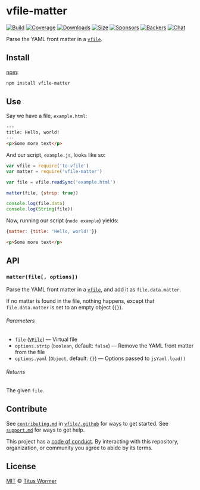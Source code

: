 # vfile-matter

[![Build][build-badge]][build]
[![Coverage][coverage-badge]][coverage]
[![Downloads][downloads-badge]][downloads]
[![Size][size-badge]][size]
[![Sponsors][sponsors-badge]][collective]
[![Backers][backers-badge]][collective]
[![Chat][chat-badge]][chat]

Parse the YAML front matter in a [`vfile`][vfile].

## Install

[npm][]:

```sh
npm install vfile-matter
```

## Use

Say we have a file, `example.html`:

```html
---
title: Hello, world!
---
<p>Some more text</p>
```

And our script, `example.js`, looks like so:

```js
var vfile = require('to-vfile')
var matter = require('vfile-matter')

var file = vfile.readSync('example.html')

matter(file, {strip: true})

console.log(file.data)
console.log(String(file))
```

Now, running our script (`node example`) yields:

```js
{matter: {title: 'Hello, world!'}}
```

```html
<p>Some more text</p>
```

## API

### `matter(file[, options])`

Parse the YAML front matter in a [`vfile`][vfile], and add it as
`file.data.matter`.

If no matter is found in the file, nothing happens, except that
`file.data.matter` is set to an empty object (`{}`).

###### Parameters

*   `file` ([`VFile`][vfile])
    — Virtual file
*   `options.strip` (`boolean`, default: `false`)
    — Remove the YAML front matter from the file
*   `options.yaml` (`Object`, default: `{}`)
    — Options passed to `jsYaml.load()`

###### Returns

The given `file`.

## Contribute

See [`contributing.md`][contributing] in [`vfile/.github`][health] for ways to
get started.
See [`support.md`][support] for ways to get help.

This project has a [code of conduct][coc].
By interacting with this repository, organization, or community you agree to
abide by its terms.

## License

[MIT][license] © [Titus Wormer][author]

<!-- Definitions -->

[build-badge]: https://github.com/vfile/vfile-matter/workflows/main/badge.svg

[build]: https://github.com/vfile/vfile-matter/actions

[coverage-badge]: https://img.shields.io/codecov/c/github/vfile/vfile-matter.svg

[coverage]: https://codecov.io/github/vfile/vfile-matter

[downloads-badge]: https://img.shields.io/npm/dm/vfile-matter.svg

[downloads]: https://www.npmjs.com/package/vfile-matter

[size-badge]: https://img.shields.io/bundlephobia/minzip/vfile-matter.svg

[size]: https://bundlephobia.com/result?p=vfile-matter

[sponsors-badge]: https://opencollective.com/unified/sponsors/badge.svg

[backers-badge]: https://opencollective.com/unified/backers/badge.svg

[collective]: https://opencollective.com/unified

[chat-badge]: https://img.shields.io/badge/chat-discussions-success.svg

[chat]: https://github.com/vfile/vfile/discussions

[npm]: https://docs.npmjs.com/cli/install

[contributing]: https://github.com/vfile/.github/blob/HEAD/contributing.md

[support]: https://github.com/vfile/.github/blob/HEAD/support.md

[health]: https://github.com/vfile/.github

[coc]: https://github.com/vfile/.github/blob/HEAD/code-of-conduct.md

[license]: license

[author]: https://wooorm.com

[vfile]: https://github.com/vfile/vfile
